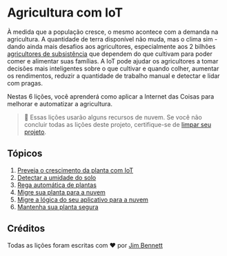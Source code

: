# Agricultura com IoT

À medida que a população cresce, o mesmo acontece com a demanda na agricultura. A quantidade de terra disponível não muda, mas o clima sim - dando ainda mais desafios aos agricultores, especialmente aos 2 bilhões [agricultores de subsistência](https://wikipedia.org/wiki/Subsistence_agriculture) que dependem do que cultivam para poder comer e alimentar suas famílias. A IoT pode ajudar os agricultores a tomar decisões mais inteligentes sobre o que cultivar e quando colher, aumentar os rendimentos, reduzir a quantidade de trabalho manual e detectar e lidar com pragas.

Nestas 6 lições, você aprenderá como aplicar a Internet das Coisas para melhorar e automatizar a agricultura.

> 💁 Essas lições usarão alguns recursos de nuvem. Se você não concluir todas as lições deste projeto, certifique-se de [limpar seu projeto](../../translations/clean-up.pt.md).

## Tópicos

1. [Preveja o crescimento da planta com IoT](../lessons/1-predict-plant-growth/README.md)
1. [Detectar a umidade do solo](../lessons/2-detect-soil-moisture/README.md)
1. [Rega automática de plantas](../lessons/3-automated-plant-watering/README.md)
1. [Migre sua planta para a nuvem](../lessons/4-migrate-your-plant-to-the-cloud/README.md)
1. [Migre a lógica do seu aplicativo para a nuvem](../lessons/5-migrate-application-to-the-cloud/README.md)
1. [Mantenha sua planta segura](../lessons/6-keep-your-plant-secure/README.md)

## Créditos

Todas as lições foram escritas com ♥️ por [Jim Bennett](https://GitHub.com/JimBobBennett)
